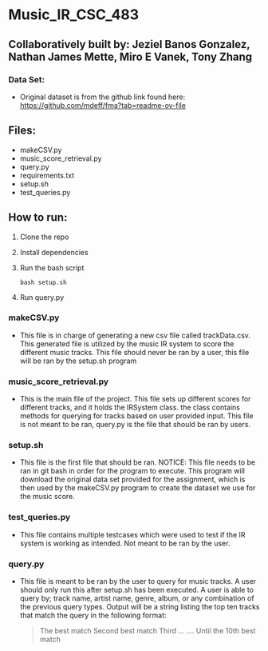 # Music_IR_CSC_483
## Collaboratively built by: Jeziel Banos Gonzalez, Nathan James Mette, Miro E Vanek, Tony Zhang

### Data Set:
- Original dataset is from the github link found here: https://github.com/mdeff/fma?tab=readme-ov-file 

## Files:
* makeCSV.py
* music_score_retrieval.py
* query.py
* requirements.txt
* setup.sh
* test_queries.py


## How to run:
1. Clone the repo

1. Install dependencies

1. Run the bash script
   ```
   bash setup.sh
   ```
1. Run query.py


### makeCSV.py
- This file is in charge of generating a new csv file called trackData.csv. This generated
  file is utilized by the music IR system to score the different music tracks. This file should
  never be ran by a user, this file will be ran by the setup.sh program

### music_score_retrieval.py
- This is the main file of the project. This file sets up different scores for different tracks, and it holds the IRSystem class.
  the class contains methods for querying for tracks based on user provided input. This file is not meant to be ran, query.py
  is the file that should be ran by users.

### setup.sh
- This file is the first file that should be ran. NOTICE: This file needs to be ran in git bash in order for 
  the program to execute. This program will download the original data set provided for the assignment, which
  is then used by the makeCSV.py program to create the dataset we use for the music score.

### test_queries.py
- This file contains multiple testcases which were used to test if the IR system is working as intended. 
  Not meant to be ran by the user.

### query.py
- This file is meant to be ran by the user to query for music tracks. A user should only run this after setup.sh has been executed.
  A user is able to query by; track name, artist name, genre, album, or any combination of the previous query types. Output will be
  a string listing the top ten tracks that match the query in the following format:
  > The best match 
  > Second best match
  > Third ...
  > ....
  > Until the 10th best match
